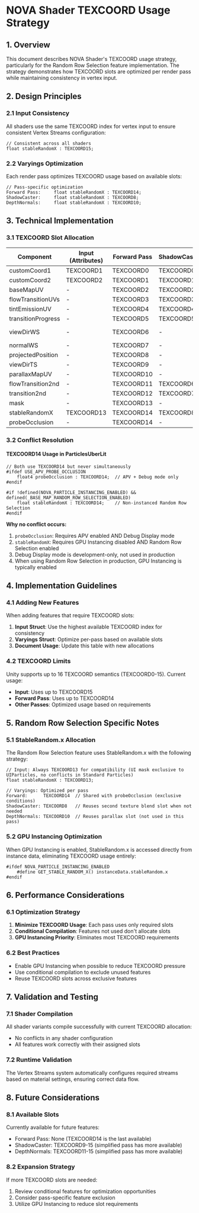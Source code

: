 # NOVA Shader TEXCOORD Usage Strategy

<!-- This document is written in accordance with @documentation/documentation_guidelines.md -->
<!-- EDITING REMINDER: Before editing, read CLAUDE.md Documentation Editing Protocol -->
<!-- PROHIBITED: Troubleshooting sections, Checklists, Version history, Debug steps -->
<!-- FOCUS: Current implementation state, Technical specifications with code examples -->

## 1. Overview

This document describes NOVA Shader's TEXCOORD usage strategy, particularly for the Random Row Selection feature implementation. The strategy demonstrates how TEXCOORD slots are optimized per render pass while maintaining consistency in vertex input.

## 2. Design Principles

### 2.1 Input Consistency
All shaders use the same TEXCOORD index for vertex input to ensure consistent Vertex Streams configuration:
```hlsl
// Consistent across all shaders
float stableRandomX : TEXCOORD15;
```

### 2.2 Varyings Optimization
Each render pass optimizes TEXCOORD usage based on available slots:
```hlsl
// Pass-specific optimization
Forward Pass:     float stableRandomX : TEXCOORD14;
ShadowCaster:     float stableRandomX : TEXCOORD8;
DepthNormals:     float stableRandomX : TEXCOORD10;
```

## 3. Technical Implementation

### 3.1 TEXCOORD Slot Allocation

| Component | Input (Attributes) | Forward Pass | ShadowCaster | DepthNormals | Notes |
|-----------|-------------------|--------------|--------------|--------------|-------|
| customCoord1 | TEXCOORD1 | TEXCOORD0 | TEXCOORD0 | TEXCOORD0 | Standard allocation |
| customCoord2 | TEXCOORD2 | TEXCOORD1 | TEXCOORD1 | TEXCOORD1 | Standard allocation |
| baseMapUV | - | TEXCOORD2 | TEXCOORD2 | TEXCOORD2 | Calculated in vertex |
| flowTransitionUVs | - | TEXCOORD3 | TEXCOORD3 | TEXCOORD3 | Conditional usage |
| tintEmissionUV | - | TEXCOORD4 | TEXCOORD4 | TEXCOORD4 | Conditional usage |
| transitionProgress | - | TEXCOORD5 | TEXCOORD5 | TEXCOORD5 | Progress values |
| viewDirWS | - | TEXCOORD6 | - | TEXCOORD6 | Forward/DepthNormals only |
| normalWS | - | TEXCOORD7 | - | - | Forward only |
| projectedPosition | - | TEXCOORD8 | - | TEXCOORD7 | Position varies |
| viewDirTS | - | TEXCOORD9 | - | - | Parallax mapping |
| parallaxMapUV | - | TEXCOORD10 | - | - | Parallax mapping |
| flowTransition2nd | - | TEXCOORD11 | TEXCOORD6 | TEXCOORD8 | Second texture |
| transition2nd | - | TEXCOORD12 | TEXCOORD7 | TEXCOORD9 | Second texture |
| mask | - | TEXCOORD13 | - | - | UI clipping |
| stableRandomX | TEXCOORD13 | TEXCOORD14 | TEXCOORD8 | TEXCOORD10 | Random Row Selection |
| probeOcclusion | - | TEXCOORD14 | - | - | APV (Lit only) |

### 3.2 Conflict Resolution

#### TEXCOORD14 Usage in ParticlesUberLit
```hlsl
// Both use TEXCOORD14 but never simultaneously
#ifdef USE_APV_PROBE_OCCLUSION
    float4 probeOcclusion : TEXCOORD14;  // APV + Debug mode only
#endif

#if !defined(NOVA_PARTICLE_INSTANCING_ENABLED) && defined(_BASE_MAP_RANDOM_ROW_SELECTION_ENABLED)
    float stableRandomX : TEXCOORD14;    // Non-instanced Random Row Selection
#endif
```

**Why no conflict occurs:**
1. `probeOcclusion`: Requires APV enabled AND Debug Display mode
2. `stableRandomX`: Requires GPU Instancing disabled AND Random Row Selection enabled
3. Debug Display mode is development-only, not used in production
4. When using Random Row Selection in production, GPU Instancing is typically enabled

## 4. Implementation Guidelines

### 4.1 Adding New Features

When adding features that require TEXCOORD slots:

1. **Input Struct**: Use the highest available TEXCOORD index for consistency
2. **Varyings Struct**: Optimize per-pass based on available slots
3. **Document Usage**: Update this table with new allocations

### 4.2 TEXCOORD Limits

Unity supports up to 16 TEXCOORD semantics (TEXCOORD0-15). Current usage:
- **Input**: Uses up to TEXCOORD15
- **Forward Pass**: Uses up to TEXCOORD14
- **Other Passes**: Optimized usage based on requirements

## 5. Random Row Selection Specific Notes

### 5.1 StableRandom.x Allocation

The Random Row Selection feature uses StableRandom.x with the following strategy:

```hlsl
// Input: Always TEXCOORD13 for compatibility (UI mask exclusive to UIParticles, no conflicts in Standard Particles)
float stableRandomX : TEXCOORD13;

// Varyings: Optimized per pass
Forward:      TEXCOORD14  // Shared with probeOcclusion (exclusive conditions)
ShadowCaster: TEXCOORD8   // Reuses second texture blend slot when not needed
DepthNormals: TEXCOORD10  // Reuses parallax slot (not used in this pass)
```

### 5.2 GPU Instancing Optimization

When GPU Instancing is enabled, StableRandom.x is accessed directly from instance data, eliminating TEXCOORD usage entirely:

```hlsl
#ifdef NOVA_PARTICLE_INSTANCING_ENABLED
    #define GET_STABLE_RANDOM_X() instanceData.stableRandom.x
#endif
```

## 6. Performance Considerations

### 6.1 Optimization Strategy

1. **Minimize TEXCOORD Usage**: Each pass uses only required slots
2. **Conditional Compilation**: Features not used don't allocate slots
3. **GPU Instancing Priority**: Eliminates most TEXCOORD requirements

### 6.2 Best Practices

- Enable GPU Instancing when possible to reduce TEXCOORD pressure
- Use conditional compilation to exclude unused features
- Reuse TEXCOORD slots across exclusive features

## 7. Validation and Testing

### 7.1 Shader Compilation

All shader variants compile successfully with current TEXCOORD allocation:
- No conflicts in any shader configuration
- All features work correctly with their assigned slots

### 7.2 Runtime Validation

The Vertex Streams system automatically configures required streams based on material settings, ensuring correct data flow.

## 8. Future Considerations

### 8.1 Available Slots

Currently available for future features:
- Forward Pass: None (TEXCOORD14 is the last available)
- ShadowCaster: TEXCOORD9-15 (simplified pass has more available)
- DepthNormals: TEXCOORD11-15 (simplified pass has more available)

### 8.2 Expansion Strategy

If more TEXCOORD slots are needed:
1. Review conditional features for optimization opportunities
2. Consider pass-specific feature exclusion
3. Utilize GPU Instancing to reduce slot requirements